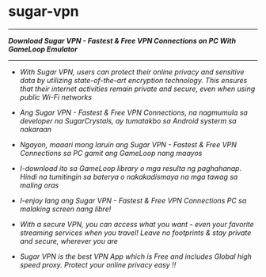 # sugar-vpn

___

***Download Sugar VPN - Fastest & Free VPN Connections on PC With GameLoop Emulator***

___

+  *With Sugar VPN, users can protect their online privacy and sensitive data by utilizing state-of-the-art encryption technology. This ensures that their internet activities remain private and secure, even when using public Wi-Fi networks*

+  *Ang Sugar VPN - Fastest & Free VPN Connections, na nagmumula sa developer na SugarCrystals, ay tumatakbo sa Android systerm sa nakaraan*

+  *Ngayon, maaari mong laruin ang Sugar VPN - Fastest & Free VPN Connections sa PC gamit ang GameLoop nang maayos*

+  *I-download ito sa GameLoop library o mga resulta ng paghahanap. Hindi na tumitingin sa baterya o nakakadismaya na mga tawag sa maling oras*

+  *I-enjoy lang ang Sugar VPN - Fastest & Free VPN Connections PC sa malaking screen nang libre!*

+  *With a secure VPN, you can access what you want - even your favorite streaming services when you travel! Leave no footprints & stay private and secure, wherever you are*

+  *Sugar VPN is the best VPN App which is Free and includes Global high speed proxy. Protect your online privacy easy !!*

